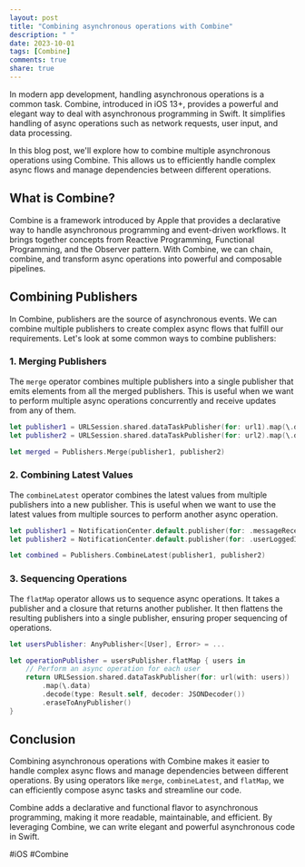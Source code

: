 ```yaml
---
layout: post
title: "Combining asynchronous operations with Combine"
description: " "
date: 2023-10-01
tags: [Combine]
comments: true
share: true
---
```


In modern app development, handling asynchronous operations is a common task. Combine, introduced in iOS 13+, provides a powerful and elegant way to deal with asynchronous programming in Swift. It simplifies handling of async operations such as network requests, user input, and data processing.

In this blog post, we'll explore how to combine multiple asynchronous operations using Combine. This allows us to efficiently handle complex async flows and manage dependencies between different operations.

## What is Combine?

Combine is a framework introduced by Apple that provides a declarative way to handle asynchronous programming and event-driven workflows. It brings together concepts from Reactive Programming, Functional Programming, and the Observer pattern. With Combine, we can chain, combine, and transform async operations into powerful and composable pipelines.

## Combining Publishers

In Combine, publishers are the source of asynchronous events. We can combine multiple publishers to create complex async flows that fulfill our requirements. Let's look at some common ways to combine publishers:

### 1. Merging Publishers

The `merge` operator combines multiple publishers into a single publisher that emits elements from all the merged publishers. This is useful when we want to perform multiple async operations concurrently and receive updates from any of them.

```swift
let publisher1 = URLSession.shared.dataTaskPublisher(for: url1).map(\.data)
let publisher2 = URLSession.shared.dataTaskPublisher(for: url2).map(\.data)

let merged = Publishers.Merge(publisher1, publisher2)
```

### 2. Combining Latest Values

The `combineLatest` operator combines the latest values from multiple publishers into a new publisher. This is useful when we want to use the latest values from multiple sources to perform another async operation.

```swift
let publisher1 = NotificationCenter.default.publisher(for: .messageReceived)
let publisher2 = NotificationCenter.default.publisher(for: .userLoggedIn)

let combined = Publishers.CombineLatest(publisher1, publisher2)
```

### 3. Sequencing Operations

The `flatMap` operator allows us to sequence async operations. It takes a publisher and a closure that returns another publisher. It then flattens the resulting publishers into a single publisher, ensuring proper sequencing of operations.

```swift
let usersPublisher: AnyPublisher<[User], Error> = ...

let operationPublisher = usersPublisher.flatMap { users in
    // Perform an async operation for each user
    return URLSession.shared.dataTaskPublisher(for: url(with: users))
        .map(\.data)
        .decode(type: Result.self, decoder: JSONDecoder())
        .eraseToAnyPublisher()
}
```

## Conclusion

Combining asynchronous operations with Combine makes it easier to handle complex async flows and manage dependencies between different operations. By using operators like `merge`, `combineLatest`, and `flatMap`, we can efficiently compose async tasks and streamline our code.

Combine adds a declarative and functional flavor to asynchronous programming, making it more readable, maintainable, and efficient. By leveraging Combine, we can write elegant and powerful asynchronous code in Swift.

#iOS #Combine